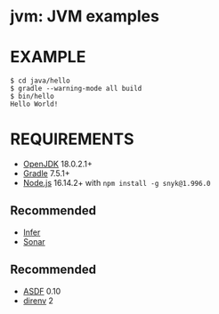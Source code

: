 # jvm: JVM examples

# EXAMPLE

```console
$ cd java/hello
$ gradle --warning-mode all build
$ bin/hello
Hello World!
```

# REQUIREMENTS

* [OpenJDK](https://openjdk.org/) 18.0.2.1+
* [Gradle](https://gradle.org/) 7.5.1+
* [Node.js](https://nodejs.org/en) 16.14.2+ with `npm install -g snyk@1.996.0`

## Recommended

* [Infer](http://fbinfer.com/)
* [Sonar](http://www.sonarqube.org/)

## Recommended

* [ASDF](https://asdf-vm.com/) 0.10
* [direnv](https://direnv.net/) 2
